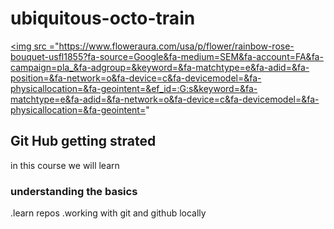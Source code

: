 # ubiquitous-octo-train
<a href = 'https://pluralsight.com'><img src ="https://www.floweraura.com/usa/p/flower/rainbow-rose-bouquet-usfl1855?fa-source=Google&fa-medium=SEM&fa-account=FA&fa-campaign=pla_&fa-adgroup=&keyword=&fa-matchtype=e&fa-adid=&fa-position=&fa-network=o&fa-device=c&fa-devicemodel=&fa-physicallocation=&fa-geointent=&ef_id=:G:s&keyword=&fa-matchtype=e&fa-adid=&fa-network=o&fa-device=c&fa-devicemodel=&fa-physicallocation=&fa-geointent="

## Git Hub getting strated

in this course we will learn
### understanding the basics
.learn repos
.working with git and github locally
